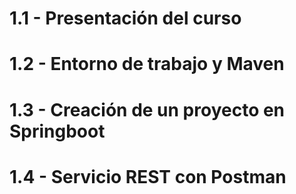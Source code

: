 # 1.1 - Presentación del curso


# 1.2 - Entorno de trabajo y Maven


# 1.3 - Creación de un proyecto en Springboot


# 1.4 - Servicio REST con Postman



